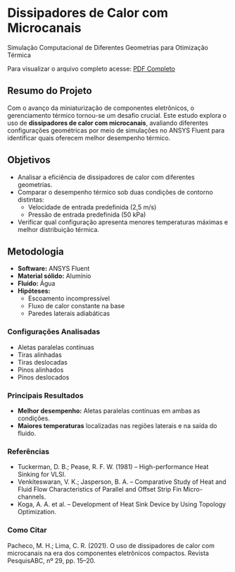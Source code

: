 # Dissipadores de Calor com Microcanais
Simulação Computacional de Diferentes Geometrias para Otimização Térmica

Para visualizar o arquivo completo acesse: [PDF Completo](pesquisabc_29_15-20.pdf)

## Resumo do Projeto
Com o avanço da miniaturização de componentes eletrônicos, o gerenciamento térmico tornou-se um desafio crucial. Este estudo explora o uso de **dissipadores de calor com microcanais**, avaliando diferentes configurações geométricas por meio de simulações no ANSYS Fluent para identificar quais oferecem melhor desempenho térmico.

## Objetivos
* Analisar a eficiência de dissipadores de calor com diferentes geometrias.
* Comparar o desempenho térmico sob duas condições de contorno distintas:
  * Velocidade de entrada predefinida (2,5 m/s)
  * Pressão de entrada predefinida (50 kPa)
* Verificar qual configuração apresenta menores temperaturas máximas e melhor distribuição térmica.

## Metodologia
* **Software:** ANSYS Fluent
* **Material sólido:** Alumínio
* **Fluido:** Água
* **Hipóteses:**
  * Escoamento incompressível
  * Fluxo de calor constante na base
  * Paredes laterais adiabáticas

### Configurações Analisadas
* Aletas paralelas contínuas
* Tiras alinhadas
* Tiras deslocadas
* Pinos alinhados
* Pinos deslocados

### Principais Resultados
* **Melhor desempenho:** Aletas paralelas contínuas em ambas as condições.
* **Maiores temperaturas** localizadas nas regiões laterais e na saída do fluido.

### Referências
* Tuckerman, D. B.; Pease, R. F. W. (1981) – High-performance Heat Sinking for VLSI.
* Venkiteswaran, V. K.; Jasperson, B. A. – Comparative Study of Heat and Fluid Flow Characteristics of Parallel and Offset Strip Fin Micro-channels.
* Koga, A. A. et al. – Development of Heat Sink Device by Using Topology Optimization.

### Como Citar

Pacheco, M. H.; Lima, C. R. (2021).
O uso de dissipadores de calor com microcanais na era dos componentes eletrônicos compactos.
Revista PesquisABC, nº 29, pp. 15–20.
